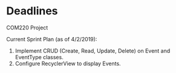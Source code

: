 # Deadlines
COM220 Project

Current Sprint Plan (as of 4/2/2019):

1. Implement CRUD (Create, Read, Update, Delete) on Event and EventType classes.
2. Configure RecyclerView to display Events.
